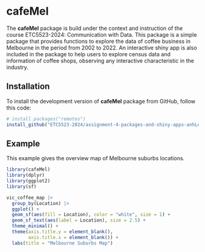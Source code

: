
<!-- README.md is generated from README.Rmd. Please edit that file -->

# cafeMel

<!-- badges: start -->
<!-- badges: end -->

The **cafeMel** package is build under the context and instruction of
the course ETC5523-2024: Communication with Data. This package is a
simple package that provides functions to explore the data of coffee
business in Melbourne in the period from 2002 to 2022. An interactive
shiny app is also included in the package to help users to explore
census data and information of coffee shops, observing any interactive
characteristic in the industry.

## Installation

To install the development version of **cafeMel** package from GitHub,
follow this code:

``` r
# install.packages("remotes")
install_github("ETC5523-2024/assignment-4-packages-and-shiny-apps-anhLe68")
```

## Example

This example gives the overview map of Melbourne suburbs locations.

``` r
library(cafeMel)
library(dplyr)
library(ggplot2)
library(sf)

vic_coffee_map |> 
  group_by(Location) |>
  ggplot() +
  geom_sf(aes(fill = Location), color = "white", size = 1) +
  geom_sf_text(aes(label = Location), size = 2.5) +
  theme_minimal() +
  theme(axis.title.y = element_blank(), 
        axis.title.x = element_blank()) +
  labs(title = "Melbourne Suburbs Map")
```
